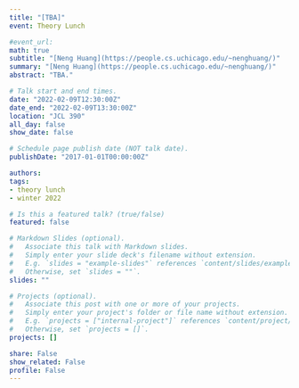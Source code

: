 ```yaml
---
title: "[TBA]"
event: Theory Lunch

#event_url:
math: true
subtitle: "[Neng Huang](https://people.cs.uchicago.edu/~nenghuang/)"
summary: "[Neng Huang](https://people.cs.uchicago.edu/~nenghuang/)"
abstract: "TBA."

# Talk start and end times.
date: "2022-02-09T12:30:00Z"
date_end: "2022-02-09T13:30:00Z"
location: "JCL 390"
all_day: false
show_date: false

# Schedule page publish date (NOT talk date).
publishDate: "2017-01-01T00:00:00Z"

authors:
tags:
- theory lunch
- winter 2022

# Is this a featured talk? (true/false)
featured: false

# Markdown Slides (optional).
#   Associate this talk with Markdown slides.
#   Simply enter your slide deck's filename without extension.
#   E.g. `slides = "example-slides"` references `content/slides/example-slides.md`.
#   Otherwise, set `slides = ""`.
slides: ""

# Projects (optional).
#   Associate this post with one or more of your projects.
#   Simply enter your project's folder or file name without extension.
#   E.g. `projects = ["internal-project"]` references `content/project/deep-learning/index.md`.
#   Otherwise, set `projects = []`.
projects: []

share: False
show_related: False
profile: False
---
```

